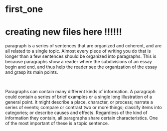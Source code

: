 # first_one
<html>
<body>

<h1> creating new files here !!!!!!</h1>

<p> paragraph is a series of sentences that are organized and coherent, and are all related to a single topic. Almost every piece of writing you do that is longer than a few sentences should be organized into paragraphs. This is because paragraphs show a reader where the subdivisions of an essay begin and end, and thus help the reader see the organization of the essay and grasp its main points.
</p>
<br>
<p> Paragraphs can contain many different kinds of information. A paragraph could contain a series of brief examples or a single long illustration of a general point. It might describe a place, character, or process; narrate a series of events; compare or contrast two or more things; classify items into categories; or describe causes and effects. Regardless of the kind of information they contain, all paragraphs share certain characteristics. One of the most important of these is a topic sentence.</p>
<br>
</p>
</body>
</html>

